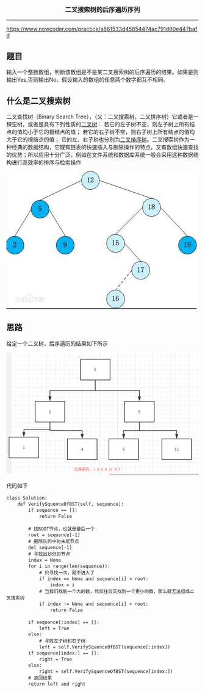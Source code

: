 ### <center>二叉搜索树的后序遍历序列
***
https://www.nowcoder.com/practice/a861533d45854474ac791d90e447bafd

## 题目

输入一个整数数组，判断该数组是不是某二叉搜索树的后序遍历的结果。如果是则输出Yes,否则输出No。假设输入的数组的任意两个数字都互不相同。

## 什么是二叉搜索树

二叉查找树（Binary Search Tree），（又：二叉搜索树，二叉排序树）它或者是一棵空树，或者是具有下列性质的[二叉树](https://baike.baidu.com/item/二叉树/1602879)： 若它的左子树不空，则左子树上所有结点的值均小于它的根结点的值； 若它的右子树不空，则右子树上所有结点的值均大于它的根结点的值； 它的左、右子树也分别为[二叉排序树](https://baike.baidu.com/item/二叉排序树/10905079)。二叉搜索树作为一种经典的数据结构，它既有链表的快速插入与删除操作的特点，又有数组快速查找的优势；所以应用十分广泛，例如在文件系统和数据库系统一般会采用这种数据结构进行高效率的排序与检索操作

![image-20200531202449227](images/image-20200531202449227.png)

## 思路

给定一个二叉树，后序遍历的结果如下所示

![image-20200531203027879](images/image-20200531203027879.png)

代码如下

```
class Solution:
    def VerifySquenceOfBST(self, sequence):
        if sequence == []:
            return False

        # 找ROOT节点，也就是最后一个
        root = sequence[-1]
        # 删除队列中的末尾节点
        del sequence[-1]
        # 寻找出划分的节点
        index = None
        for i in range(len(sequence)):
            # 只寻找一次，就不进入了
            if index == None and sequence[i] > root:
                index = i
            # 当我们找到一个大的数，然后往后又找到一个更小的数，那么就无法组成二叉搜索树
            if index != None and sequence[i] < root:
                return False

        if sequence[:index] == []:
            left = True
        else:
            # 寻找左子树和右子树
            left = self.VerifySquenceOfBST(sequence[:index])
        if sequence[index:] == []:
            right = True
        else:
            right = self.VerifySquenceOfBST(sequence[index:])
        # 返回结果
        return left and right
```

